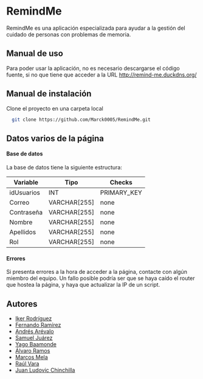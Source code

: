 
# RemindMe

RemindMe es una aplicación especializada para ayudar a la gestión del cuidado de personas con problemas de memoria.

## Manual de uso

Para poder usar la aplicación, no es necesario descargarse el código fuente, si no que tiene que acceder a la URL
http://remind-me.duckdns.org/

## Manual de instalación

Clone el proyecto en una carpeta local
```bash
  git clone https://github.com/Marck0005/RemindMe.git
```
## Datos varios de la página
#### Base de datos

La base de datos tiene la siguiente estructura:

| Variable             | Tipo                                                               | Checks |
| ----------------- | ------------------------------------------------------------------ | ------------------ |
| idUsuarios | INT | PRIMARY_KEY |
| Correo | VARCHAR[255] | none |
| Contraseña | VARCHAR[255] | none |
| Nombre | VARCHAR[255] | none |
| Apellidos | VARCHAR[255] | none |
| Rol | VARCHAR[255] | none |

#### Errores

Si presenta errores a la hora de acceder a la página, contacte con algún miembro del equipo. Un fallo
posible podría ser que se haya caído el router que hostea la página, y haya que actualizar la IP de 
un script.

## Autores

- [Iker Rodríguez](https://github.com/ikerUFV)
- [Fernando Ramírez](https://github.com/fernando5514)
- [Andrés Arévalo](https://github.com/AndresUFV)
- [Samuel Juárez](https://github.com/samueljuarezgordon)
- [Yago Baamonde](https://github.com/YBaamondeUFV)
- [Álvaro Ramos](https://github.com/AlvaroRamos02)
- [Marcos Mela](https://github.com/Marck0005)
- [Raúl Vara](https://github.com/raulvg01)
- [Juan Ludovic Chinchilla](https://github.com/Chinchi19)
